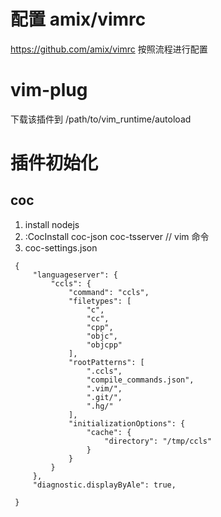 # 配置 amix/vimrc
https://github.com/amix/vimrc
按照流程进行配置

# vim-plug
下载该插件到 /path/to/vim_runtime/autoload

# 插件初始化
## coc
1. install nodejs
2. :CocInstall coc-json coc-tsserver // vim 命令
3. coc-settings.json
```
 {
     "languageserver": {
         "ccls": {
             "command": "ccls",
             "filetypes": [
                 "c",
                 "cc",
                 "cpp",
                 "objc",
                 "objcpp"
             ],
             "rootPatterns": [
                 ".ccls",
                 "compile_commands.json",
                 ".vim/",
                 ".git/",
                 ".hg/"
             ],
             "initializationOptions": {
                 "cache": {
                     "directory": "/tmp/ccls"
                 }
             }
         }
     },
     "diagnostic.displayByAle": true,
 
 }
```

